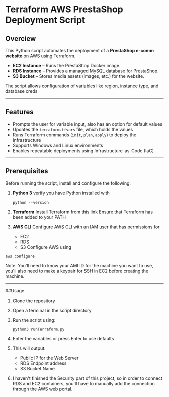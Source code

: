 # Terraform AWS PrestaShop Deployment Script

## Overciew

This Python script automates the deployment of a **PrestaShop e-comm website** on AWS using Terraform.

- **EC2 Instance** – Runs the PrestaShop Docker image.
- **RDS Instance** – Provides a managed MySQL database for PrestaShop.
- **S3 Bucket** – Stores media assets (images, etc.) for the website.

The script allows configuration of variables like region, instance type, and database creds


---


## Features

- Prompts the user for variable input, also has an option for default values
- Updates the `terraform.tfvars` file, which holds the values 
- Runs Terraform commands (`init`, `plan`, `apply`) to deploy the infrastructure
- Supports Windows and Linux environments
- Enables repeatable deployments using Infrastructure-as-Code (IaC)


---


## Prerequisites

Before running the script, install and configure the following:

1. **Python 3**
   verify you have Python installed with
   ```
   python --version
   ```

2. **Terraform**
   Install Terraform from this [link](https://developer.hashicorp.com/terraform/install)
   Ensure that Terraform has been added to your PATH
   
3. **AWS CLI**
   Configure AWS CLI with an IAM user that has permissions for
   - EC2
   - RDS
   - S3
   Configure AWS using
  ```
  aws configure
  ```

Note: You'll need to know your AMI ID for the machine you want to use, you'll also need to make a keypair for SSH in EC2 before creating the machine.


---


##Usage
1. Clone the repository
2. Open a terminal in the script directory
3. Run the script using:
   ```
   python3 runTerraform.py
   ```
4. Enter the variables or press Enter to use defaults
5. This will output:
   - Public IP for the Web Server
   - RDS Endpoint address
   - S3 Bucket Name

6. I haven't finished the Security part of this project, so in order to connect RDS and EC2 containers, you'll have to manually add the connection through the AWS web portal.
